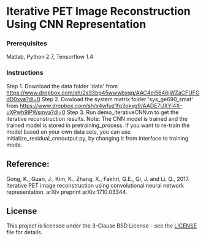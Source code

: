 # Iterative PET Image Reconstruction Using CNN Representation
### Prerequisites
Matlab, Python 2.7, Tensorflow 1.4
### Instructions
Step 1. Download the data folder 'data' from https://www.dropbox.com/sh/2s93bp45wwwbxqq/AAC4ei5646jWZaCFUFGdD0xva?dl=0
Step 2. Dowload the system matrix folder 'sys_ge690_smat' from https://www.dropbox.com/sh/x4wfuz1fq3okxg9/AADE7UXYi4X-uXPwh9IPWsmva?dl=0
Step 3. Run demo_iterativeCNN.m to get the iterative reconstruction results. 
Note: The CNN model is trained and the trained model is stored in pretraining_process. If you want to re-train the model based on your own data sets, you can use initialize_residual_cnnoutput.py, by changing it from interface to training mode. 

## Reference:
Gong, K., Guan, J., Kim, K., Zhang, X., Fakhri, G.E., Qi, J. and Li, Q., 2017. Iterative PET image reconstruction using convolutional neural network representation. arXiv preprint arXiv:1710.03344.
## License
This project is licensed under the 3-Clause BSD License - see the [LICENSE](LICENSE) file for details.
